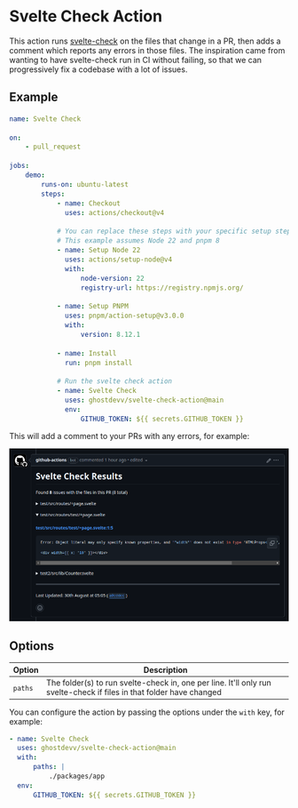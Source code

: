 # Svelte Check Action

This action runs [svelte-check](http://npmjs.com/svelte-check) on the files that change in a PR, then adds a comment which reports any errors in those files. The inspiration came from wanting to have svelte-check run in CI without failing, so that we can progressively fix a codebase with a lot of issues.

## Example

```yaml
name: Svelte Check

on:
    - pull_request

jobs:
    demo:
        runs-on: ubuntu-latest
        steps:
            - name: Checkout
              uses: actions/checkout@v4

            # You can replace these steps with your specific setup steps
            # This example assumes Node 22 and pnpm 8
            - name: Setup Node 22
              uses: actions/setup-node@v4
              with:
                  node-version: 22
                  registry-url: https://registry.npmjs.org/

            - name: Setup PNPM
              uses: pnpm/action-setup@v3.0.0
              with:
                  version: 8.12.1

            - name: Install
              run: pnpm install

            # Run the svelte check action
            - name: Svelte Check
              uses: ghostdevv/svelte-check-action@main
              env:
                  GITHUB_TOKEN: ${{ secrets.GITHUB_TOKEN }}
```

This will add a comment to your PRs with any errors, for example:

![example comment](./.github/example-comment.png)

## Options

| Option  | Description                                                                                                          |
| ------- | -------------------------------------------------------------------------------------------------------------------- |
| `paths` | The folder(s) to run svelte-check in, one per line. It'll only run svelte-check if files in that folder have changed |

You can configure the action by passing the options under the `with` key, for example:

```yaml
- name: Svelte Check
  uses: ghostdevv/svelte-check-action@main
  with:
      paths: |
          ./packages/app
  env:
      GITHUB_TOKEN: ${{ secrets.GITHUB_TOKEN }}
```
